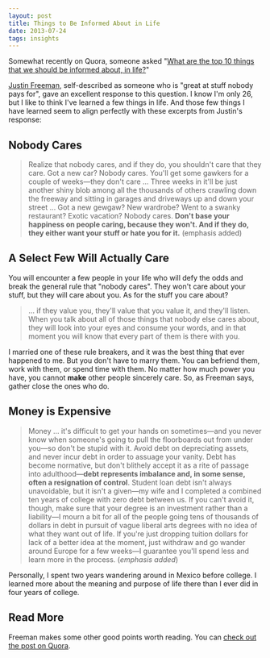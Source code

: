 ```yaml
---
layout: post
title: Things to Be Informed About in Life
date: 2013-07-24
tags: insights
---
```


Somewhat recently on Quora, someone asked "[What are the top 10 things that we should be informed about, in life?](http://www.quora.com/Life/What-are-the-top-10-things-that-we-should-be-informed-about-in-life)"

[Justin Freeman](http://www.quora.com/Justin-Freeman), self-described as someone who is "great at stuff nobody pays for", gave an excellent response to this question. I know I'm only 26, but I like to think I've learned a few things in life. And those few things I have learned seem to align perfectly with these excerpts from Justin's response:

## Nobody Cares

> Realize that nobody cares, and if they do, you shouldn't care that they care. Got a new car? Nobody cares. You'll get some gawkers for a couple of weeks—they don't care … Three weeks in it'll be just another shiny blob among all the thousands of others crawling down the freeway and sitting in garages and driveways up and down your street … Got a new gewgaw? New wardrobe? Went to a swanky restaurant? Exotic vacation? Nobody cares. **Don't base your happiness on people caring, because they won't. And if they do, they either want your stuff or hate you for it.** (emphasis added)


## A Select Few Will Actually Care

You will encounter a few people in your life who will defy the odds and break the general rule that "nobody cares". They won't care about your stuff, but they will care about you. As for the stuff you care about?

> … if they value you, they'll value that you value it, and they'll listen. When you talk about all of those things that nobody else cares about, they will look into your eyes and consume your words, and in that moment you will know that every part of them is there with you.

I married one of these rule breakers, and it was the best thing that ever happened to me. But you don't have to marry them. You can befriend them, work with them, or spend time with them. No matter how much power you have, you cannot **make** other people sincerely care. So, as Freeman says, gather close the ones who do.


## Money is Expensive

> Money … it's difficult to get your hands on sometimes—and you never know when someone's going to pull the floorboards out from under you—so don't be stupid with it. Avoid debt on depreciating assets, and never incur debt in order to assuage your vanity. Debt has become normative, but don't blithely accept it as a rite of passage into adulthood—**debt represents imbalance and, in some sense, often a resignation of control**. Student loan debt isn't always unavoidable, but it isn't a given—my wife and I completed a combined ten years of college with zero debt between us. If you can't avoid it, though, make sure that your degree is an investment rather than a liability—I mourn a bit for all of the people going tens of thousands of dollars in debt in pursuit of vague liberal arts degrees with no idea of what they want out of life. If you're just dropping tuition dollars for lack of a better idea at the moment, just withdraw and go wander around Europe for a few weeks—I guarantee you'll spend less and learn more in the process. (*emphasis added*)

Personally, I spent two years wandering around in Mexico before college. I learned more about the meaning and purpose of life there than I ever did in four years of college.

## Read More

Freeman makes some other good points worth reading. You can [check out the post on Quora](http://www.quora.com/Life/What-are-the-top-10-things-that-we-should-be-informed-about-in-life).